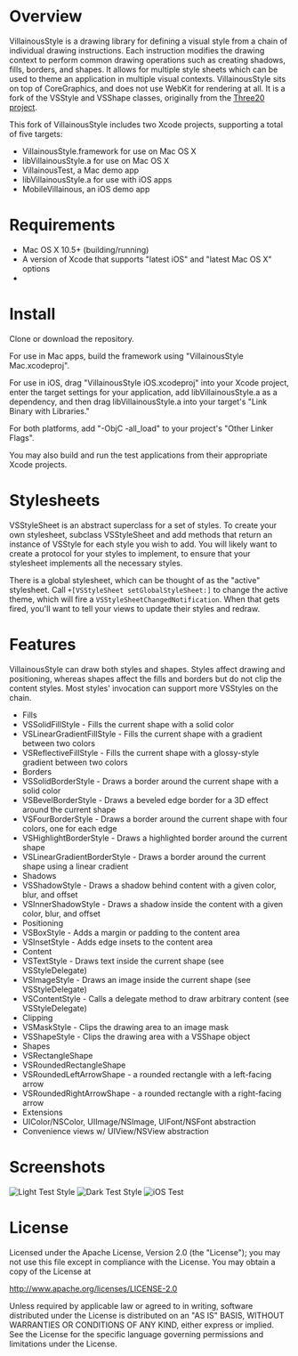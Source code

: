 Overview
========

VillainousStyle is a drawing library for defining a visual style from a chain of individual drawing instructions. Each instruction modifies the drawing context to perform common drawing operations such as creating shadows, fills, borders, and shapes. It allows for multiple style sheets which can be used to theme an application in multiple visual contexts. VillainousStyle sits on top of CoreGraphics, and does not use WebKit for rendering at all. It is a fork of the VSStyle and VSShape classes, originally from the [Three20 project](http://github.com/joehewitt/three20).

This fork of VillainousStyle includes two Xcode projects, supporting a total of five targets:  

* VillainousStyle.framework for use on Mac OS X
* libVillainousStyle.a for use on Mac OS X
* VillainousTest, a Mac demo app
* libVillainousStyle.a for use with iOS apps
* MobileVillainous, an iOS demo app

Requirements
============

* Mac OS X 10.5+ (building/running)
* A version of Xcode that supports "latest iOS" and "latest Mac OS X" options
* 

Install
=======

Clone or download the repository.

For use in Mac apps, build the framework using "VillainousStyle Mac.xcodeproj".

For use in iOS, drag "VillainousStyle iOS.xcodeproj" into your Xcode project, enter the target settings for your application, add libVillainousStyle.a as a dependency, and then drag libVillainousStyle.a into your target's "Link Binary with Libraries."

For both platforms, add "-ObjC -all_load" to your project's "Other Linker Flags".

You may also build and run the test applications from their appropriate Xcode projects.

Stylesheets
===========

VSStyleSheet is an abstract superclass for a set of styles. To create your own stylesheet, subclass VSStyleSheet and add methods that return an instance of VSStyle for each style you wish to add. You will likely want to create a protocol for your styles to implement, to ensure that your stylesheet implements all the necessary styles.

There is a global stylesheet, which can be thought of as the "active" stylesheet. Call `+[VSStyleSheet setGlobalStyleSheet:]` to change the active theme, which will fire a `VSStyleSheetChangedNotification`. When that gets fired, you'll want to tell your views to update their styles and redraw.

Features
======

VillainousStyle can draw both styles and shapes.  Styles affect drawing and positioning, whereas shapes affect the fills and borders but do not clip the content styles.  Most styles' invocation can support more VSStyles on the chain.

* Fills
 * VSSolidFillStyle - Fills the current shape with a solid color
 * VSLinearGradientFillStyle - Fills the current shape with a gradient between two colors
 * VSReflectiveFillStyle - Fills the current shape with a glossy-style gradient between two colors
* Borders
 * VSSolidBorderStyle - Draws a border around the current shape with a solid color
 * VSBevelBorderStyle - Draws a beveled edge border for a 3D effect around the current shape
 * VSFourBorderStyle - Draws a border around the current shape with four colors, one for each edge
 * VSHighlightBorderStyle - Draws a highlighted border around the current shape
 * VSLinearGradientBorderStyle - Draws a border around the current shape using a linear cradient
* Shadows
 * VSShadowStyle - Draws a shadow behind content with a given color, blur, and offset
 * VSInnerShadowStyle - Draws a shadow inside the content with a given color, blur, and offset
* Positioning
 * VSBoxStyle - Adds a margin or padding to the content area
 * VSInsetStyle - Adds edge insets to the content area
* Content
 * VSTextStyle - Draws text inside the current shape (see VSStyleDelegate)
 * VSImageStyle - Draws an image inside the current shape (see VSStyleDelegate)
 * VSContentStyle - Calls a delegate method to draw arbitrary content (see VSStyleDelegate)
* Clipping
 * VSMaskStyle - Clips the drawing area to an image mask
 * VSShapeStyle - Clips the drawing area with a VSShape object
* Shapes
 * VSRectangleShape
 * VSRoundedRectangleShape
 * VSRoundedLeftArrowShape - a rounded rectangle with a left-facing arrow
 * VSRoundedRightArrowShape - a rounded rectangle with a right-facing arrow
* Extensions
 * UIColor/NSColor, UIImage/NSImage, UIFont/NSFont abstraction
 * Convenience views w/ UIView/NSView abstraction

Screenshots
===========

![Light Test Style](https://github.com/zwaldowski/VillainousStyle/raw/master/Screenshots/light-test-style.png "Light Test Style")
![Dark Test Style](https://github.com/zwaldowski/VillainousStyle/raw/master/Screenshots/dark-test-style.png "Dark Test Style")
![iOS Test](https://github.com/zwaldowski/VillainousStyle/raw/master/Screenshots/ios-test.png "iOS Style")

License
=======
Licensed under the Apache License, Version 2.0 (the "License"); you may not use this file except in compliance with the License. You may obtain a copy of the License at

http://www.apache.org/licenses/LICENSE-2.0

Unless required by applicable law or agreed to in writing, software distributed under the License is distributed on an "AS IS" BASIS, WITHOUT WARRANTIES OR CONDITIONS OF ANY KIND, either express or implied. See the License for the specific language governing permissions and limitations under the License.
